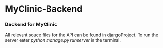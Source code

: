 # MyClinic-Backend
### Backend for MyClinic <br />
All relevant souce files for the API can be found in djangoProject.
To run the server enter *python manage.py runserver* in the terminal.
